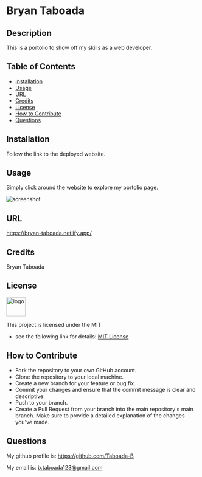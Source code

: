 # Bryan Taboada

## Description 
This is a portolio to show off my skills as a web developer.

## Table of Contents
- [Installation](#installation)
- [Usage](#usage)
- [URL](#url)
- [Credits](#credits)
- [License](#license)
- [How to Contribute](#how-to-contribute)
- [Questions](#questions)

## Installation
Follow the link to the deployed website.

## Usage
Simply click around the website to explore my portolio page.

<img src="./assets/images/portolio.jpg" alt="screenshot" width="auto"/>

## URL
https://bryan-taboada.netlify.app/

## Credits
Bryan Taboada

## License

<img src="./assets/images/MIT-logo.jpg" alt="logo" width="50"/>

This project is licensed under the MIT 
- see the following link for details: [MIT License](https://opensource.org/licenses/MIT)

## How to Contribute
- Fork the repository to your own GitHub account.
- Clone the repository to your local machine.
- Create a new branch for your feature or bug fix.
- Commit your changes and ensure that the commit message is clear and descriptive:
- Push to your branch.
- Create a Pull Request from your branch into the main repository's main branch. Make sure to provide a detailed explanation of the changes you've made.

## Questions
My github profile is: https://github.com/Taboada-B

My email is: b.taboada123@gmail.com
